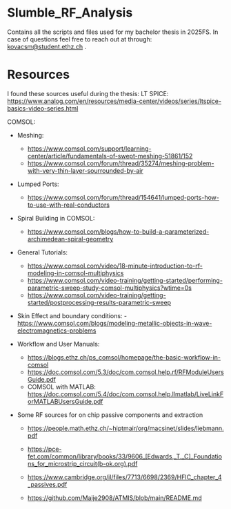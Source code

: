 # Slumble_RF_Analysis
Contains all the scripts and files used for my bachelor thesis in 2025FS.
In case of questions feel free to reach out at through: kovacsm@student.ethz.ch .

# Resources
I found these sources useful during the thesis:
LT SPICE:
https://www.analog.com/en/resources/media-center/videos/series/ltspice-basics-video-series.html

COMSOL:
- Meshing:
	- https://www.comsol.com/support/learning-center/article/fundamentals-of-swept-meshing-51861/152
	- https://www.comsol.com/forum/thread/35274/meshing-problem-with-very-thin-layer-sourrounded-by-air
- Lumped Ports:
	- https://www.comsol.com/forum/thread/154641/lumped-ports-how-to-use-with-real-conductors
- Spiral Building in COMSOL:
	- https://www.comsol.com/blogs/how-to-build-a-parameterized-archimedean-spiral-geometry
- General Tutorials:
	- https://www.comsol.com/video/18-minute-introduction-to-rf-modeling-in-comsol-multiphysics
	- https://www.comsol.com/video-training/getting-started/performing-parametric-sweep-study-comsol-multiphysics?wtime=0s
	- https://www.comsol.com/video-training/getting-started/postprocessing-results-parametric-sweep
- Skin Effect and boundary conditions:
	-https://www.comsol.com/blogs/modeling-metallic-objects-in-wave-electromagnetics-problems
- Workflow and User Manuals:
	- https://blogs.ethz.ch/ps_comsol/homepage/the-basic-workflow-in-comsol
	- https://doc.comsol.com/5.3/doc/com.comsol.help.rf/RFModuleUsersGuide.pdf
	- COMSOL with MATLAB: https://doc.comsol.com/5.4/doc/com.comsol.help.llmatlab/LiveLinkForMATLABUsersGuide.pdf

- Some RF sources for on chip passive components and extraction
	- https://people.math.ethz.ch/~hiptmair/org/macsinet/slides/liebmann.pdf
	- https://pce-fet.com/common/library/books/33/9606_[Edwards,_T._C]_Foundations_for_microstrip_circuit(b-ok.org).pdf
	- https://www.cambridge.org/il/files/7713/6698/2369/HFIC_chapter_4_passives.pdf

	- https://github.com/Maije2908/ATMIS/blob/main/README.md


